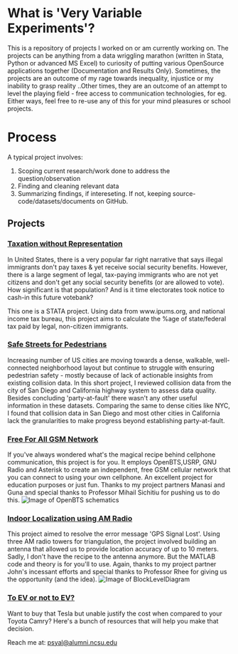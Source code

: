 # What is 'Very Variable Experiments'?

This is a repository of projects I worked on or am currently working on. The projects can be anything from a data wriggling  marathon (written in Stata, Python or advanced MS Excel) to curiosity of putting various OpenSource applications together (Documentation and Results Only). Sometimes, the projects are an outcome of my rage towards inequality, injustice or my inability to grasp reality ..Other times, they are an outcome of an attempt to level the playing field - free access to communication technologies, for eg. Either ways, feel free to re-use any of this for your mind pleasures or school projects.

# Process

A typical project involves:
1. Scoping current research/work done to address the question/observation
2. Finding and cleaning relevant data
3. Summarizing findings, if intereseting. If not, keeping source-code/datasets/documents on GitHub.


## Projects

### [Taxation without Representation](https://github.com/PSyalPySal/VeryVariableExperiments/tree/master/TaxationWithoutRepresentation)
<p> In United States, there is a very popular far right narrative that says illegal immigrants don't pay taxes & yet receive social security benefits. However, there is a large segment of legal, tax-paying immigrants who are not yet citizens and don't get any social security benefits (or are allowed to vote). How significant is that population? And is it time electorates took notice to cash-in this future votebank? </p>
This one is a STATA project. Using data from www.ipums.org, and national income tax bureau, this project aims to calculate the %age of state/federal tax paid by legal, non-citizen immigrants.

### [Safe Streets for Pedestrians](https://github.com/PSyalPySal/VeryVariableExperiments/tree/master/PolicyPathways_SaferStreets)
Increasing number of US cities are moving towards a dense, walkable, well-connected neighborhood layout but continue to struggle with ensuring pedestrian safety - mostly because of lack of actionable insights from existing collision data. In this short project, I reviewed collision data from the city of San Diego and California highway system to assess data quality. Besides concluding 'party-at-fault' there wasn't any other useful information in these datasets. Comparing the same to dense cities like NYC, I found that collision data in San Diego and most other cities in California lack the granularities to make progress beyond establishing party-at-fault.

### [Free For All GSM Network](https://github.com/PSyalPySal/VeryVariableExperiments/tree/master/FreeGSM)
If you've always wondered what's the magical recipe behind cellphone communication, this project is for you. It employs OpenBTS,USRP, GNU Radio and Asterisk to create an independent, free GSM cellular network that you can connect to using your own cellphone.
An excellent project for education purposes or just fun. Thanks to my project partners Manasi and Guna and special thanks to Professor Mihail Sichitiu for pushing us to do this.
![Image of OpenBTS schematics](https://github.com/PSyalPySal/VeryVariableExperiments/blob/master/FreeGSM/OpenBTS_Schematics.png)

### [Indoor Localization using AM Radio](https://github.com/PSyalPySal/VeryVariableExperiments/tree/master/IndoorLocalizationAMRadioWaves)
This project aimed to resolve the error message 'GPS Signal Lost'. Using three AM radio towers for triangulation, the project involved building an antenna that allowed us to provide location accuracy of up to 10 meters. Sadly, I don't have the recipe to the antenna anymore. But the MATLAB code and theory is for you'll to use. Again, thanks to my project partner John's incessant efforts and special thanks to Professor Rhee for giving us the opportunity (and the idea).
![Image of BlockLevelDiagram](https://github.com/PSyalPySal/VeryVariableExperiments/blob/master/IndoorLocalizationAMRadioWaves/BlockLevelDiagram.png)

### [To EV or not to EV?]()
<p>Want to buy that Tesla but unable justify the cost when compared to your Toyota Camry? Here's a bunch of resources that will help you make that decision. </p>












Reach me at: psyal@alumni.ncsu.edu
